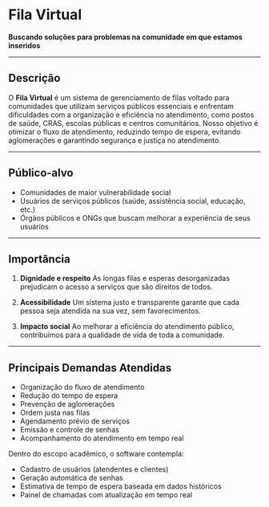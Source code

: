 # Fila Virtual

**Buscando soluções para problemas na comunidade em que estamos inseridos**

---

## Descrição

O **Fila Virtual** é um sistema de gerenciamento de filas voltado para comunidades que utilizam serviços públicos essenciais e enfrentam dificuldades com a organização e eficiência no atendimento, como postos de saúde, CRAS, escolas públicas e centros comunitários. Nosso objetivo é otimizar o fluxo de atendimento, reduzindo tempo de espera, evitando aglomerações e garantindo segurança e justiça no atendimento.

---

## Público-alvo

- Comunidades de maior vulnerabilidade social
- Usuários de serviços públicos (saúde, assistência social, educação, etc.)
- Órgãos públicos e ONGs que buscam melhorar a experiência de seus usuários

---

## Importância

1. **Dignidade e respeito**
   As longas filas e esperas desorganizadas prejudicam o acesso a serviços que são direitos de todos.

2. **Acessibilidade**
   Um sistema justo e transparente garante que cada pessoa seja atendida na sua vez, sem favorecimentos.

3. **Impacto social**
   Ao melhorar a eficiência do atendimento público, contribuímos para a qualidade de vida de toda a comunidade.

---

## Principais Demandas Atendidas

- Organização do fluxo de atendimento
- Redução do tempo de espera
- Prevenção de aglomerações
- Ordem justa nas filas
- Agendamento prévio de serviços
- Emissão e controle de senhas
- Acompanhamento do atendimento em tempo real

Dentro do escopo acadêmico, o software contempla:

- Cadastro de usuários (atendentes e clientes)
- Geração automática de senhas
- Estimativa de tempo de espera baseada em dados históricos
- Painel de chamadas com atualização em tempo real
